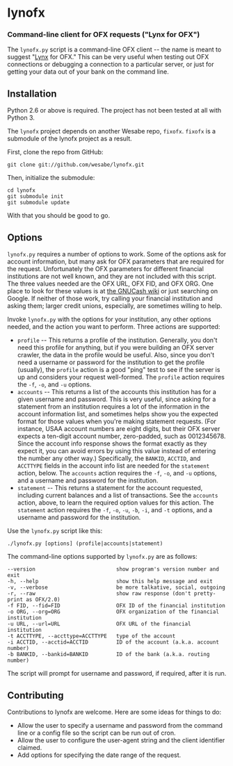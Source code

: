 # lynofx #
### Command-line client for OFX requests ("Lynx for OFX") ###

The `lynofx.py` script is a command-line OFX client -- the name is meant to 
suggest "[Lynx](http://lynx.browser.org/) for OFX."  This can be very useful when 
testing out OFX connections or debugging a connection to a particular server,
or just for getting your data out of your bank on the command line.

## Installation ##

Python 2.6 or above is required. The project has not been tested at all with Python 3.

The `lynofx` project depends on another Wesabe repo, `fixofx`.
`fixofx` is a submodule of the lynofx project as a result.

First, clone the repo from GitHub:

    git clone git://github.com/wesabe/lynofx.git

Then, initialize the submodule:

    cd lynofx
    git submodule init
    git submodule update

With that you should be good to go.

## Options ##

`lynofx.py` requires a number of options to work.  Some of the options ask for
account information, but many ask for OFX parameters that are required for the
request.  Unfortunately the OFX parameters for different financial institutions
are not well known, and they are not included with this script.  The three values
needed are the OFX URL, OFX FID, and OFX ORG.  One place to look for these values
is at [the GNUCash wiki](http://wiki.gnucash.org/wiki/OFX_Direct_Connect_Bank_Settings)
or just searching on Google.  If neither of those work, try calling your financial 
institution and asking them; larger credit unions, especially, are sometimes 
willing to help.

Invoke `lynofx.py` with the options for your institution, any other options
needed, and the action you want to perform.  Three actions are supported:

* `profile` -- This returns a profile of the institution.  Generally, you don't
  need this profile for anything, but if you were building an OFX server
  crawler, the data in the profile would be useful.  Also, since you don't
  need a username or password for the institution to get the profile (usually),
  the `profile` action is a good "ping" test to see if the server is up and
  considers your request well-formed. The `profile` action requires the `-f`, 
  `-o`, and `-u` options.
* `accounts` -- This returns a list of the accounts this institution has for 
  a given username and password.  This is very useful, since asking for a
  statement from an institution requires a lot of the information in the account
  information list, and sometimes helps show you the expected format for those
  values when you're making statement requests.  (For instance, USAA account
  numbers are eight digits, but their OFX server expects a ten-digit account
  number, zero-padded, such as 0012345678.  Since the account info response 
  shows the format exactly as they expect it, you can avoid errors by using this
  value instead of entering the number any other way.)  Specifically, the `BANKID`, 
  `ACCTID`, and `ACCTTYPE` fields in the account info list are needed for the
  `statement` action, below.  The `accounts` action requires the `-f`, `-o`, and 
  `-u` options, and a username and password for the institution.
* `statement` -- This returns a statement for the account requested, including
  current balances and a list of transactions.  See the `accounts` action, above,
  to learn the required option values for this action.  The `statement` action 
  requires the `-f`, `-o`, `-u`, `-b`, `-i`, and `-t` options, and a username 
  and password for the institution.

Use the `lynofx.py` script like this:

    ./lynofx.py [options] (profile|accounts|statement)

The command-line options supported by `lynofx.py` are as follows:

    --version                          show program's version number and exit
    -h, --help                         show this help message and exit
    -v, --verbose                      be more talkative, social, outgoing
    -r, --raw                          show raw response (don't pretty-print as OFX/2.0)
    -f FID, --fid=FID                  OFX ID of the financial institution
    -o ORG, --org=ORG                  OFX organization of the financial institution
    -u URL, --url=URL                  OFX URL of the financial institution
    -t ACCTTYPE, --accttype=ACCTTYPE   type of the account
    -i ACCTID, --acctid=ACCTID         ID of the account (a.k.a. account number)
    -b BANKID, --bankid=BANKID         ID of the bank (a.k.a. routing number)

The script will prompt for username and password, if required, after it is run.

## Contributing ##

Contributions to lynofx are welcome. Here are some ideas for things to do:

* Allow the user to specify a username and password from the command line or a 
  config file so the script can be run out of cron.
* Allow the user to configure the user-agent string and the client identifier claimed.
* Add options for specifying the date range of the request.
